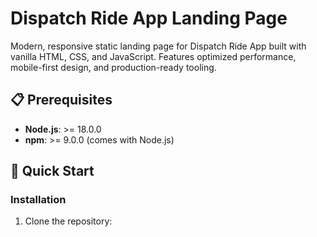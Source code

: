 # Dispatch Ride App Landing Page

Modern, responsive static landing page for Dispatch Ride App built with vanilla HTML, CSS, and JavaScript. Features optimized performance, mobile-first design, and production-ready tooling.

## 📋 Prerequisites

- **Node.js**: >= 18.0.0
- **npm**: >= 9.0.0 (comes with Node.js)

## 🚀 Quick Start

### Installation

1. Clone the repository: